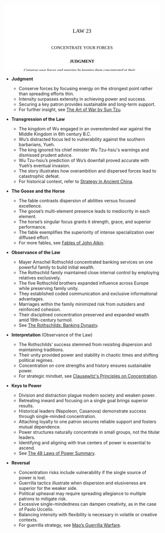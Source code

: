 ![23-force-concentration](23-force-concentration.best.png)

- **Judgment**
  - Conserve forces by focusing energy on the strongest point rather than spreading efforts thin.
  - Intensity surpasses extensity in achieving power and success.
  - Securing a key patron provides sustainable and long-term support.
  - For further insight, see [The Art of War by Sun Tzu](https://suntzusaid.com/book/).

- **Transgression of the Law**
  - The kingdom of Wu engaged in an overextended war against the Middle Kingdom in 6th century B.C.
  - Wu’s distracted focus led to vulnerability against the southern barbarians, Yueh.
  - The king ignored his chief minister Wu Tzu-hsiu's warnings and dismissed prudent advice.
  - Wu Tzu-hsiu’s prediction of Wu’s downfall proved accurate with Yueh’s eventual invasion.
  - The story illustrates how overambition and dispersed forces lead to catastrophic defeat.
  - For historical context, refer to [Strategy in Ancient China](https://www.britannica.com/topic/Sun-Tzu).

- **The Goose and the Horse**
  - The fable contrasts dispersion of abilities versus focused excellence.
  - The goose’s multi-element presence leads to mediocrity in each element.
  - The horse’s singular focus grants it strength, grace, and superior performance.
  - The fable exemplifies the superiority of intense specialization over diffused effort.
  - For more fables, see [Fables of John Aikin](https://www.gutenberg.org/ebooks/55390).

- **Observance of the Law**
  - Mayer Amschel Rothschild concentrated banking services on one powerful family to build initial wealth.
  - The Rothschild family maintained close internal control by employing relatives exclusively.
  - The five Rothschild brothers expanded influence across Europe while preserving family unity.
  - They established coded communication and exclusive informational advantages.
  - Marriages within the family minimized risk from outsiders and reinforced cohesion.
  - Their disciplined concentration preserved and expanded wealth amid 19th-century turmoil.
  - See [The Rothschilds: Banking Dynasty](https://www.britannica.com/topic/Rothschild-family).

- **Interpretation** (Observance of the Law)
  - The Rothschilds’ success stemmed from resisting dispersion and maintaining traditions.
  - Their unity provided power and stability in chaotic times and shifting political regimes.
  - Concentration on core strengths and history ensures sustainable power.
  - For strategic mindset, see [Clausewitz's Principles on Concentration](https://plato.stanford.edu/entries/clausewitz/).

- **Keys to Power**
  - Division and distraction plague modern society and weaken power.
  - Retreating inward and focusing on a single goal brings superior results.
  - Historical leaders (Napoleon, Casanova) demonstrate success through single-minded concentration.
  - Attaching loyalty to one patron secures reliable support and fosters mutual dependence.
  - Power structures naturally concentrate in small groups, not the titular leaders.
  - Identifying and aligning with true centers of power is essential to ascend.
  - See [The 48 Laws of Power Summary](https://fourminutebooks.com/the-48-laws-of-power-summary/).

- **Reversal**
  - Concentration risks include vulnerability if the single source of power is lost.
  - Guerrilla tactics illustrate when dispersion and elusiveness are superior for the weaker side.
  - Political upheaval may require spreading allegiance to multiple patrons to mitigate risk.
  - Excessive single-mindedness can dampen creativity, as in the case of Paolo Uccello.
  - Balancing intensity with flexibility is necessary in volatile or creative contexts.
  - For guerrilla strategy, see [Mao’s Guerrilla Warfare](https://www.britannica.com/topic/guerrilla-warfare).
